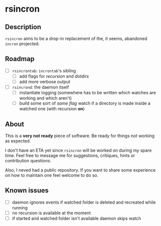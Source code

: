 # rsincron
## Description
`rsincron` aims to be a drop-in replacement of the, it seems, abandoned
`incron` projected. 

## Roadmap
- [ ] `rsincrontab`: `incrontab`'s sibling
	- [ ] add flags for *recursion* and *dotdirs*
	- [ ] add more verbose output

- [ ] `rsincrond`: the daemon itself
	- [ ] instantiate logging (somewhere has to be written which watches are
	  working and which aren't)
	- [ ] build some sort of *same flag* watch if a directory is made inside a 
	  watched one (with recursion **on**)

## About
This is a **very not ready** piece of software. Be ready for things not working
as expected.

I don't have an ETA yet since `rsincron` will be worked on during my spare time.
Feel free to message me for suggestions, critiques, hints or
contribution questions.

Also, I neved had a public repository. If you want to share some experience
on how to maintain one feel welcome to do so.

## Known issues
- [ ] daemon ignores events if watched folder is deleted and recreated while
  running
- [ ] no recursion is available at the moment
- [ ] if started and watched folder isn't available daemon skips watch

